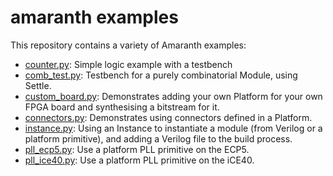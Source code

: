 # amaranth examples

This repository contains a variety of Amaranth examples:

* [counter.py](amaranth_examples/counter.py): Simple logic example with a testbench
* [comb_test.py](amaranth_examples/comb_test.py): Testbench for a purely
    combinatorial Module, using Settle.
* [custom_board.py](amaranth_examples/custom_board.py): Demonstrates adding your
    own Platform for your own FPGA board and synthesising a bitstream for it.
* [connectors.py](amaranth_examples/connectors.py): Demonstrates using connectors
    defined in a Platform.
* [instance.py](amaranth_examples/instance.py): Using an Instance to instantiate
    a module (from Verilog or a platform primitive), and adding a Verilog file
    to the build process.
* [pll_ecp5.py](amaranth_examples/pll_ecp5.py): Use a platform PLL primitive on
    the ECP5.
* [pll_ice40.py](amaranth_examples/pll_ice40.py): Use a platform PLL primitive on
    the iCE40.
